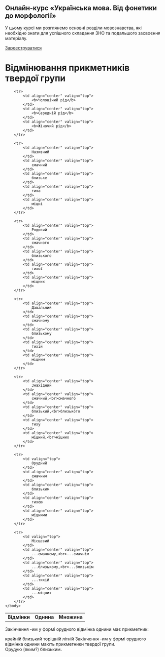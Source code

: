 <div class="banner">
  <h2 class="course">Онлайн-курс «Українська мова. Від фонетики до морфології»</h2>
  <p class="course-description">
     У цьому курсі ми розглянемо основні розділи мовознавства, які необхідно знати для успішного складання ЗНО та подальшого засвоєння матеріалу.<br>
  </p>
    <div class="button-wrapper">
        <a class="registration-button" target="_blank" href="http://bit.ly/2zuYUGS">Зареєструватися</a>
    </div>   
</div>

# Вiдмiнювання прикметникiв твердої групи


<table style="width: 90%;" align="center">
    <body>
        <tr>
            <td rowspan="2"  align="center" valign="top">
                <b>Вiдмiнки</b>
            </td>  
            <td colspan="3" align="center" valign="top">
                <b>Однина</b>
            </td>
            <td rowspan="2"  align="center" valign="top">
                <b>Множина</b>
            </td>                     
        </tr>

        <tr>
            <td align="center" valign="top">
                <b>Чоловiчий рiд</b>
            </td>  
            <td align="center" valign="top">
                <b>Середнiй рiд</b>
            </td>
            <td align="center" valign="top">
                <b>Жiночий рiд</b>
            </td>                     
        </tr>

        <tr>
            <td align="center" valign="top">
                Називний
            </td>  
            <td align="center" valign="top">
                смачний
            </td>
            <td align="center" valign="top">
                близьке
            </td>
            <td align="center" valign="top">
                тиха
            </td>
            <td align="center" valign="top">
                мiцнi
            </td>                   
        </tr>

        <tr>
            <td align="center" valign="top">
                Родовий    
            </td>  
            <td align="center" valign="top">
                смачного
            </td>
            <td align="center" valign="top">
                близького
            </td>
            <td align="center" valign="top">
                тихої
            </td>
            <td align="center" valign="top">
                мiцних
            </td>                   
        </tr>

        <tr>
            <td align="center" valign="top">
                Давальний
            </td>  
            <td align="center" valign="top">
                смачному
            </td>
            <td align="center" valign="top">
                близькому
            </td>
            <td align="center" valign="top">
                тихiй
            </td>
            <td align="center" valign="top">
                мiцним
            </td>                   
        </tr>

        <tr>
            <td align="center" valign="top">
                Знахiдний
            </td>  
            <td align="center" valign="top">
                смачний,<br>смачного
            </td>
            <td align="center" valign="top">
                близький,<br>близького
            </td>
            <td align="center" valign="top">
                тиху
            </td>
            <td align="center" valign="top">
                мiцний,<br>мiцних
            </td>                   
        </tr>

        <tr>
            <td valign="top">
                Орудний    
            </td>  
            <td align="center" valign="top">
                смачним
            </td>
            <td align="center" valign="top">
                близьким
            </td>
            <td align="center" valign="top">
                тихою
            </td>
            <td align="center" valign="top">
                мiцними
            </td>                   
        </tr>

        <tr>
            <td valign="top">
                Мiсцевий 
            </td>  
            <td align="center" valign="top">
                ...смачному,<br>...смачнiм
            </td>
            <td align="center" valign="top">
                ...близькому,<br>...близькiм
            </td>
            <td align="center" valign="top">
                ...тихiй
            </td>
            <td align="center" valign="top">
                ...мiцних
            </td>                   
        </tr>        
    </body>
</table>

<quiz> 
    <question>
       <p>Закінчення <span class="p1">-им</span> у формі орудного відмінка однини має прикметник:</p>
           <answer>крайній</answer>
           <answer correct>близький</answer>
           <answer>торішній</answer>
           <answer>літній</answer>
      <explanation>
Закінчення <span class="p1">-им</span> у формі орудного відмінка однини мають прикметники твердої групи. <br>
Орудую (яким?) близьким.
</explanation>
    </question>
</quiz> 
